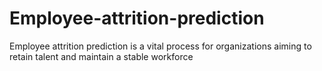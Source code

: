 # Employee-attrition-prediction
Employee attrition prediction is a vital process for organizations aiming to retain talent and maintain a stable workforce
